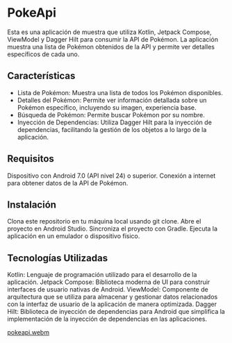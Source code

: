 # PokeApi

Esta es una aplicación de muestra que utiliza Kotlin, Jetpack Compose, ViewModel y Dagger Hilt para consumir la API de Pokémon. La aplicación muestra una lista de Pokémon obtenidos de la API y permite ver detalles específicos de cada uno.

## Características
* Lista de Pokémon: Muestra una lista de todos los Pokémon disponibles.
* Detalles del Pokémon: Permite ver información detallada sobre un Pokémon específico, incluyendo su imagen, experiencia base.
* Búsqueda de Pokémon: Permite buscar Pokémon por su nombre.
* Inyección de Dependencias: Utiliza Dagger Hilt para la inyección de dependencias, facilitando la gestión de los objetos a lo largo de la aplicación.

## Requisitos
Dispositivo con Android 7.0 (API nivel 24) o superior.
Conexión a internet para obtener datos de la API de Pokémon.

## Instalación
Clona este repositorio en tu máquina local usando git clone.
Abre el proyecto en Android Studio.
Sincroniza el proyecto con Gradle.
Ejecuta la aplicación en un emulador o dispositivo físico.

## Tecnologías Utilizadas
Kotlin: Lenguaje de programación utilizado para el desarrollo de la aplicación.
Jetpack Compose: Biblioteca moderna de UI para construir interfaces de usuario nativas de Android.
ViewModel: Componente de arquitectura que se utiliza para almacenar y gestionar datos relacionados con la interfaz de usuario de la aplicación de manera optimizada.
Dagger Hilt: Biblioteca de inyección de dependencias para Android que simplifica la implementación de la inyección de dependencias en las aplicaciones.

[pokeapi.webm](https://github.com/Yan1710/PokeApiAplicattion/assets/104707819/4b6f12ae-e932-4773-ae12-02cc94e40572)

